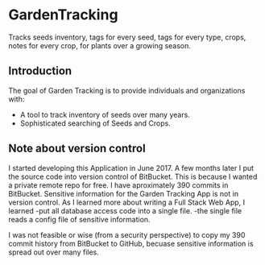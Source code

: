 # GardenTracking
Tracks seeds inventory, tags for every seed, tags for every type, crops, notes for every crop, for plants over a growing season.

## Introduction

The goal of Garden Tracking is to provide individuals and organizations with:
- A tool to track inventory of seeds over many years.
- Sophisticated searching of Seeds and Crops.

## Note about version control

I started developing this Application in June 2017.
A few months later I put the source code into version control of BitBucket.
This is because I wanted a private remote repo for free.
I have aproximately 390 commits in BitBucket.
Sensitive information for the Garden Tracking App is not in version control.
As I learned more about writing a Full Stack Web App, I learned
-put all database access code into a single file.
-the single file reads a config file of sensitive information.

I was not feasible or wise (from a security perspective) to copy my 390 commit history from BitBucket to GitHub, becuase sensitive information is spread out over many files.


